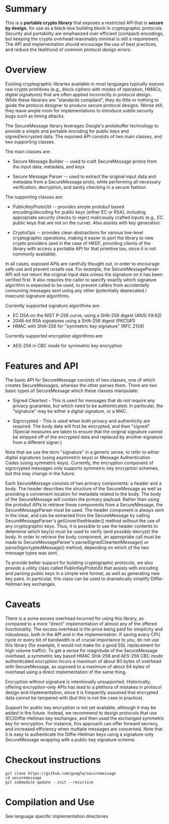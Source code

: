 # Summary
This is a **portable crypto library** that exposes a restricted API that is
**secure by design**, for use as a black-box building block in cryptographic
protocols.  Security and portability are emphasized over efficient (compact)
encodings, but keeping the crypto overhead reasonably minimal is still a
requirement. The API and implementation should encourage the use of best
practices, and reduce the likelihood of common protocol design errors.

# Overview
Existing cryptographic libraries available in most languages typically expose
raw crypto primitives (e.g., block ciphers with modes of operation, HMACs,
digital signatures) that are often applied incorrectly in protocol design.
While these libraries are "standards compliant", they do little or nothing to
guide the protocol designer to produce secure protocol designs. Worse still,
they leave ample room for implementations to introduce subtle security bugs
such as timing attacks.

The SecureMessage library leverages Google's protobuffer technology to provide
a simple and portable encoding for public keys and signed/encrypted data. The
exposed API consists of two main classes, and two supporting classes.

The main classes are:

* Secure Message Builder -- used to craft SecureMessage protos from the input
  data, metadata, and keys

* Secure Message Parser -- used to extract the original input data and metadata
  from a SecureMessage proto, while performing all necessary verification,
  decryption, and sanity checking in a secure fashion

The supporting classes are:

* PublicKeyProtoUtil -- provides simple protobuf based encoding/decoding for
  public keys (either EC or RSA), including appropriate security checks to
  reject maliciously crafted inputs (e.g., EC public keys that are not on the
  curve). Also assists with key generation.


* CryptoOps -- provides clean abstractions for various low-level cryptographic
  operations, making it easier to port the library to new crypto providers (and
  in the case of HKDF, providing clients of the library with access a portable
  API for that primitive too, since it is not commonly available).

In all cases, exposed APIs are carefully thought out, in order to encourage
safe use and prevent unsafe use. For example, the SecureMessageParser API will
not return the original input data unless the signature on it has been verified
first. It also requires the caller to specify exactly which signature algorithm
is expected to be used, to prevent callers from accidentally consuming messages
sent using any other (potentially deprecated / insecure) signature algorithms.

Currently supported signature algorithms are:

* EC DSA on the NIST P-256 curve, using a SHA-256 digest (ANSI X9.62)
* 2048-bit RSA signatures using a SHA-256 digest (PKCS#1)
* HMAC with SHA-256 for "symmetric key signature" (RFC 2104)

Currently supported encryption algorithms are:

* AES-256 in CBC mode for symmetric key encryption

# Features and API
The basic API for SecureMessage consists of two classes, one of which creates
SecureMessages, whereas the other parses them.  There are two basic types of
SecureMessage which these classes manipulate:

* Signed Cleartext - This is used for messages that do not require any privacy
  guarantee, but which need to be authenticated. In particular, the "signature"
  may be either a digital signature, or a MAC.

* Signcrypted - This is used when both privacy and authenticity are required.
  The body data will first be encrypted, and then "signed". (Special measures
  are taken to ensure that the original signature cannot be stripped off of the
  encrypted data and replaced by another signature from a different signer.)

Note that we use the term "signature" in a generic sense, to refer to either
digital signatures (using asymmetric keys) or Message Authentication Codes
(using symmetric keys). Currently, the encryption component of signcrypted
messages only supports symmetric key encryption schemes, but this may change in
the future.

Each SecureMessage consists of two primary components: a header and a body.
The header describes the structure of the SecureMessage as well as providing a
convenient location for metadata related to the body. The body of the
SecureMessage will contain the primary payload. Rather than using the protobuf
APIs to retrieve these components from a SecureMessage, the SecureMessageParser
must be used. The header component is always sent in the clear, and can be
extracted from the SecureMessage by calling SecureMessageParser's
getUnverifiedHeader() method without the use of any cryptographic keys. Thus,
it is possible to use the header contents to determine which key(s) must be
used to verify (and possibly decrypt) the body.  In order to retrieve the body
component, an appropriate call must be made to SecureMessageParser's
parseSignedCleartextMessage() or parseSigncryptedMessage() method, depending on
which of the two message types was sent.

To provide better support for building cryptographic protocols, we also provide
a utility class called PublicKeyProtoUtil that assists with encoding and
parsing public keys in a simple wire format, as well as generating new key
pairs. In particular, this class can be used to dramatically simplify
Diffie-Hellman key exchanges.

# Caveats
There is a some excess overhead incurred for using this library, as compared to
a more "direct" implementation of almost any of the offered functionality. The
excess overhead is the price being paid for simplicity and robustness, both in
the API and in the implementation. If saving every CPU cycle or every bit of
bandwidth is of crucial importance to you, do not use this library (for
example, it would not make for a good SSL replacement for high volume traffic).
To get a sense for magnitude of the SecureMessage overhead, a symmetric key
based HMAC SHA-256 and AES-256 CBC mode authenticated encryption incurs a
maximum of about 80 bytes of overhead with SecureMessage, as opposed to a
maximum of about 64 bytes of overhead using a direct implementation of the same
thing.

Encryption without signature is intentionally unsupported. Historically,
offering encryption-only APIs has lead to a plethora of mistakes in protocol
design and implementation, since it is frequently assumed that encrypted data
cannot be tampered with (but this is not the case in practice).

Support for public key encryption is not yet available, although it may be
added in the future. Instead, we recommend to design protocols that use
(EC)Diffie-Hellman key exchanges, and then used the exchanged symmetric key for
encryption. For instance, this approach can offer forward secrecy, and
increased efficiency when multiple messages are concerned.  Note that it is
easy to authenticate the Diffie-Hellman keys using a signature-only
SecureMessage wrapping with a public key signature scheme.

# Checkout instructions
```
git clone https://github.com/google/securemessage
cd securemessage
git submodule update --init --recursive
```

# Compilation and Use
See language specific implementation directories
